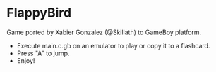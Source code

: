 FlappyBird
=================

Game ported by Xabier Gonzalez (@Skillath) to GameBoy platform.
- Execute main.c.gb on an emulator to play or copy it to a flashcard. 
- Press "A" to jump.
- Enjoy!
